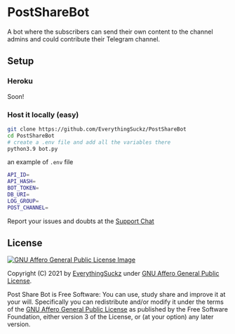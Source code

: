 # PostShareBot

A bot where the subscribers can send their own content to the channel admins and could contribute their Telegram channel.

## Setup

### Heroku
 Soon!

### Host it locally (easy)

```sh
git clone https://github.com/EverythingSuckz/PostShareBot
cd PostShareBot
# create a .env file and add all the variables there
python3.9 bot.py
```
an example of `.env` file
```sh
API_ID=
API_HASH=
BOT_TOKEN=
DB_URI=
LOG_GROUP=
POST_CHANNEL=
```

Report your issues and doubts at the [Support Chat](https://t.me/WhyThisUsername)

## License 

[![GNU Affero General Public License Image](https://www.gnu.org/graphics/agplv3-155x51.png)](https://www.gnu.org/licenses/agpl-3.0.en.html)  

Copyright (C) 2021 by [EverythingSuckz](https://github.com/EverythingSuckz) under [GNU Affero General Public License](https://www.gnu.org/licenses/agpl-3.0.en.html).

Post Share Bot is Free Software: You can use, study share and improve it at your
will. Specifically you can redistribute and/or modify it under the terms of the
[GNU Affero General Public License](https://www.gnu.org/licenses/agpl-3.0.en.html) as
published by the Free Software Foundation, either version 3 of the License, or
(at your option) any later version. 